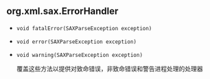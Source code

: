 ## org.xml.sax.ErrorHandler

* `void fatalError(SAXParseException exception)`

* `void error(SAXParseException exception)`

* `void warning(SAXParseException exception)`

  覆盖这些方法以提供对致命错误，非致命错误和警告进程处理的处理器